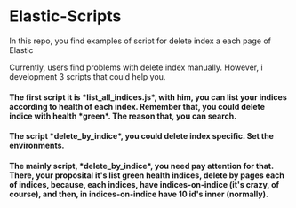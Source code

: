 # Elastic-Scripts
In this repo, you find examples of script for delete index a each page of Elastic 

<p> Currently, users find problems with delete index manually. However, i development 3 scripts that could help you.<p>

<h4> The first script it is *list_all_indices.js*, with him, you can list your indices according to health of each index. Remember that, you could delete indice with health *green*. The reason that, you can search.</h4>

<h4> The script *delete_by_indice*, you could delete index specific. Set the environments.</h4>

<h4> The mainly script, *delete_by_indice*, you need pay attention for that. There, your proposital it's list green health indices, delete by pages each of indices, because, each indices, have indices-on-indice (it's crazy, of course), and then, in indices-on-indice have 10 id's inner (normally).</h4>